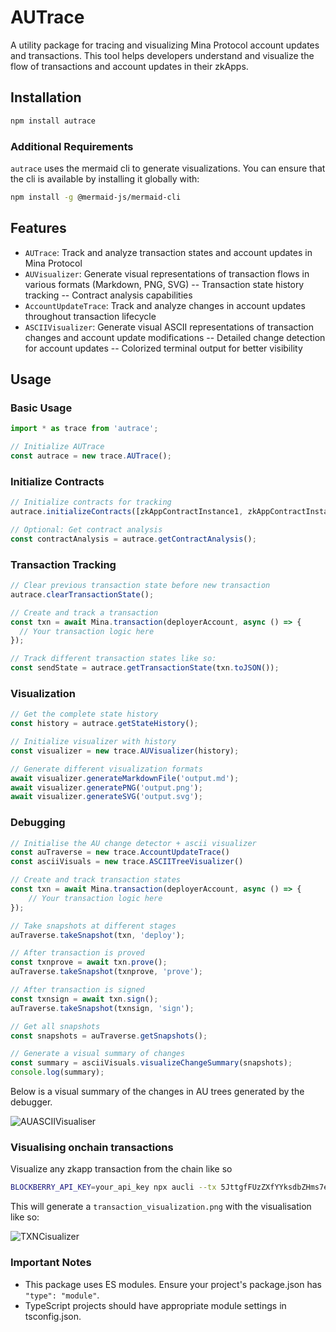 # AUTrace

A utility package for tracing and visualizing Mina Protocol account updates and transactions. This tool helps developers understand and visualize the flow of transactions and account updates in their zkApps.

## Installation

```bash
npm install autrace
```

### Additional Requirements

`autrace` uses the mermaid cli to generate visualizations.  You can ensure that the cli is available by installing it globally with:

```bash
npm install -g @mermaid-js/mermaid-cli
```

## Features

- `AUTrace`: Track and analyze transaction states and account updates in Mina Protocol
- `AUVisualizer`: Generate visual representations of transaction flows in various formats (Markdown, PNG, SVG)
-- Transaction state history tracking
-- Contract analysis capabilities
- `AccountUpdateTrace`: Track and analyze changes in account updates throughout transaction lifecycle
- `ASCIIVisualizer`: Generate visual ASCII representations of transaction changes and account update modifications
-- Detailed change detection for account updates
-- Colorized terminal output for better visibility

## Usage

### Basic Usage

```typescript
import * as trace from 'autrace';

// Initialize AUTrace
const autrace = new trace.AUTrace();
```

### Initialize Contracts

```typescript
// Initialize contracts for tracking
autrace.initializeContracts([zkAppContractInstance1, zkAppContractInstance2]);

// Optional: Get contract analysis
const contractAnalysis = autrace.getContractAnalysis();
```

### Transaction Tracking

```typescript
// Clear previous transaction state before new transaction
autrace.clearTransactionState();

// Create and track a transaction
const txn = await Mina.transaction(deployerAccount, async () => {
  // Your transaction logic here
});

// Track different transaction states like so:
const sendState = autrace.getTransactionState(txn.toJSON());

```

### Visualization

```typescript
// Get the complete state history
const history = autrace.getStateHistory();

// Initialize visualizer with history
const visualizer = new trace.AUVisualizer(history);

// Generate different visualization formats
await visualizer.generateMarkdownFile('output.md');
await visualizer.generatePNG('output.png');
await visualizer.generateSVG('output.svg');
```

### Debugging

```typescript
// Initialise the AU change detector + ascii visualizer
const auTraverse = new trace.AccountUpdateTrace()
const asciiVisuals = new trace.ASCIITreeVisualizer()

// Create and track transaction states
const txn = await Mina.transaction(deployerAccount, async () => {
    // Your transaction logic here
});

// Take snapshots at different stages
auTraverse.takeSnapshot(txn, 'deploy');

// After transaction is proved
const txnprove = await txn.prove();
auTraverse.takeSnapshot(txnprove, 'prove');

// After transaction is signed
const txnsign = await txn.sign();
auTraverse.takeSnapshot(txnsign, 'sign');

// Get all snapshots
const snapshots = auTraverse.getSnapshots();

// Generate a visual summary of changes
const summary = asciiVisuals.visualizeChangeSummary(snapshots);
console.log(summary);
```
Below is a visual summary of the changes in AU trees generated by the debugger.

![AUASCIIVisualiser](image.png)

### Visualising onchain transactions

Visualize any zkapp transaction from the chain like so

```bash
BLOCKBERRY_API_KEY=your_api_key npx aucli --tx 5JttgfFUzZXfYYksdbZHms7eDvqwvzvf65GuirsAcNaZpFC5BC5z
```
This will generate a `transaction_visualization.png` with the visualisation like so:

![TXNCisualizer](transaction_visualization.png)


### Important Notes

- This package uses ES modules. Ensure your project's package.json has `"type": "module"`.
- TypeScript projects should have appropriate module settings in tsconfig.json.

